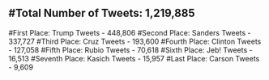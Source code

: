 #Total Number of Tweets: 1,219,885 
---
#First Place: Trump Tweets - 448,806
#Second Place: Sanders Tweets - 337,727
#Third Place: Cruz Tweets - 193,600
#Fourth Place: Clinton Tweets - 127,058
#Fifth Place: Rubio Tweets - 70,618
#Sixth Place: Jeb! Tweets - 16,513
#Seventh Place: Kasich Tweets - 15,957
#Last Place: Carson Tweets - 9,609
